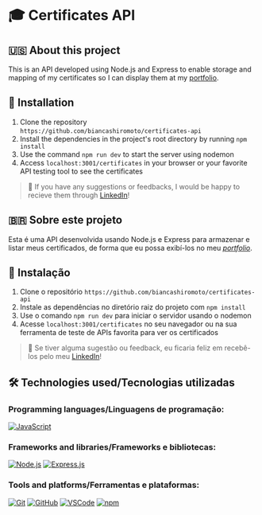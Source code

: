 # 🎓 Certificates API

## 🇺🇸 About this project
This is an API developed using Node.js and Express to enable storage and mapping of my certificates so I can display them at my <a href="http://biancashiromoto.github.io/" target="_blank">portfolio</a>.

## 📝 Installation
1. Clone the repository `https://github.com/biancashiromoto/certificates-api`
2. Install the dependencies in the project's root directory by running `npm install`
3. Use the command `npm run dev` to start the server using nodemon
4. Access `localhost:3001/certificates` in your browser or your favorite API testing tool to see the certificates

> 💬 If you have any suggestions or feedbacks, I would be happy to recieve them through <a href="https://www.linkedin.com/in/bshiromoto/" target="_blank">LinkedIn</a>!

## 🇧🇷 Sobre este projeto

Esta é uma API desenvolvida usando Node.js e Express para armazenar e listar meus certificados, de forma que eu possa exibí-los no meu <a href="http://biancashiromoto.github.io/" target="_blank"><i>portfolio</i></a>.

## 📝 Instalação
1. Clone o repositório `https://github.com/biancashiromoto/certificates-api`
2. Instale as dependências no diretório raiz do projeto com `npm install`
3. Use o comando `npm run dev` para iniciar o servidor usando o nodemon
4. Acesse `localhost:3001/certificates` no seu navegador ou na sua ferramenta de teste de APIs favorita para ver os certificados

> 💬 Se tiver alguma sugestão ou feedback, eu ficaria feliz em recebê-los pelo meu <a href="https://www.linkedin.com/in/bshiromoto/" target="_blank">LinkedIn</a>!

## 🛠️ Technologies used/Tecnologias utilizadas
### Programming languages/Linguagens de programação:
[![JavaScript](https://img.shields.io/badge/JavaScript-323330?style=for-the-badge&logo=javascript&logoColor=F7DF1E)]()

### Frameworks and libraries/Frameworks e bibliotecas:
[![Node.js](https://img.shields.io/badge/Node.js-339933?style=for-the-badge&logo=nodedotjs&logoColor=white)]()
[![Express.js](https://img.shields.io/badge/Express.js-000000?style=for-the-badge&logo=express&logoColor=white)]()

### Tools and platforms/Ferramentas e plataformas:
[![Git](https://img.shields.io/badge/Git-E44C30?style=for-the-badge&logo=git&logoColor=white)]()
[![GitHub](https://img.shields.io/badge/GitHub-100000?style=for-the-badge&logo=github&logoColor=white)]()
[![VSCode](https://img.shields.io/badge/VSCode-0078D4?style=for-the-badge&logo=visual%20studio%20code&logoColor=white)]()
[![npm](https://img.shields.io/badge/npm-CB3837?style=for-the-badge&logo=npm&logoColor=white)]()

